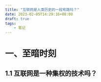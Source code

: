 ```yaml
---
title: "互联网是人类历史的一段弯路吗？"
date: 2023-02-05T14:29:16+08:00
draft: true
tags:
    - 笔记
---
```


# 一、至暗时刻

## 1.1 互联网是一种集权的技术吗？

